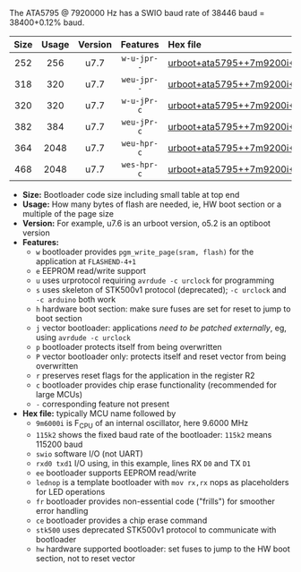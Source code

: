 The ATA5795 @ 7920000 Hz has a SWIO baud rate of 38446 baud = 38400+0.12% baud.

|Size|Usage|Version|Features|Hex file|
|:-:|:-:|:-:|:-:|:--|
|252|256|u7.7|`w-u-jpr--`|[urboot+ata5795++7m9200i+++38k4_swio_rxb0_txb1.hex](https://raw.githubusercontent.com/stefanrueger/urboot.hex/main/mcus/ata5795/internal_oscillator/fint++7m9200_Hz/br+++38k4_bps/urboot+ata5795++7m9200i+++38k4_swio_rxb0_txb1.hex)|
|318|320|u7.7|`weu-jpr--`|[urboot+ata5795++7m9200i+++38k4_swio_rxb0_txb1_ee.hex](https://raw.githubusercontent.com/stefanrueger/urboot.hex/main/mcus/ata5795/internal_oscillator/fint++7m9200_Hz/br+++38k4_bps/urboot+ata5795++7m9200i+++38k4_swio_rxb0_txb1_ee.hex)|
|320|320|u7.7|`w-u-jPr-c`|[urboot+ata5795++7m9200i+++38k4_swio_rxb0_txb1_lednop_fr_ce.hex](https://raw.githubusercontent.com/stefanrueger/urboot.hex/main/mcus/ata5795/internal_oscillator/fint++7m9200_Hz/br+++38k4_bps/urboot+ata5795++7m9200i+++38k4_swio_rxb0_txb1_lednop_fr_ce.hex)|
|382|384|u7.7|`weu-jPr-c`|[urboot+ata5795++7m9200i+++38k4_swio_rxb0_txb1_ee_lednop_fr_ce.hex](https://raw.githubusercontent.com/stefanrueger/urboot.hex/main/mcus/ata5795/internal_oscillator/fint++7m9200_Hz/br+++38k4_bps/urboot+ata5795++7m9200i+++38k4_swio_rxb0_txb1_ee_lednop_fr_ce.hex)|
|364|2048|u7.7|`weu-hpr-c`|[urboot+ata5795++7m9200i+++38k4_swio_rxb0_txb1_ee_lednop_fr_ce_hw.hex](https://raw.githubusercontent.com/stefanrueger/urboot.hex/main/mcus/ata5795/internal_oscillator/fint++7m9200_Hz/br+++38k4_bps/urboot+ata5795++7m9200i+++38k4_swio_rxb0_txb1_ee_lednop_fr_ce_hw.hex)|
|468|2048|u7.7|`wes-hpr-c`|[urboot+ata5795++7m9200i+++38k4_swio_rxb0_txb1_ee_lednop_fr_ce_stk500_hw.hex](https://raw.githubusercontent.com/stefanrueger/urboot.hex/main/mcus/ata5795/internal_oscillator/fint++7m9200_Hz/br+++38k4_bps/urboot+ata5795++7m9200i+++38k4_swio_rxb0_txb1_ee_lednop_fr_ce_stk500_hw.hex)|

- **Size:** Bootloader code size including small table at top end
- **Usage:** How many bytes of flash are needed, ie, HW boot section or a multiple of the page size
- **Version:** For example, u7.6 is an urboot version, o5.2 is an optiboot version
- **Features:**
  + `w` bootloader provides `pgm_write_page(sram, flash)` for the application at `FLASHEND-4+1`
  + `e` EEPROM read/write support
  + `u` uses urprotocol requiring `avrdude -c urclock` for programming
  + `s` uses skeleton of STK500v1 protocol (deprecated); `-c urclock` and `-c arduino` both work
  + `h` hardware boot section: make sure fuses are set for reset to jump to boot section
  + `j` vector bootloader: applications *need to be patched externally*, eg, using `avrdude -c urclock`
  + `p` bootloader protects itself from being overwritten
  + `P` vector bootloader only: protects itself and reset vector from being overwritten
  + `r` preserves reset flags for the application in the register R2
  + `c` bootloader provides chip erase functionality (recommended for large MCUs)
  + `-` corresponding feature not present
- **Hex file:** typically MCU name followed by
  + `9m6000i` is F<sub>CPU</sub> of an internal oscillator, here 9.6000 MHz
  + `115k2` shows the fixed baud rate of the bootloader: `115k2` means 115200 baud
  + `swio` software I/O (not UART)
  + `rxd0 txd1` I/O using, in this example, lines RX `D0` and TX `D1`
  + `ee` bootloader supports EEPROM read/write
  + `lednop` is a template bootloader with `mov rx,rx` nops as placeholders for LED operations
  + `fr` bootloader provides non-essential code ("frills") for smoother error handling
  + `ce` bootloader provides a chip erase command
  + `stk500` uses deprecated STK500v1 protocol to communicate with bootloader
  + `hw` hardware supported bootloader: set fuses to jump to the HW boot section, not to reset vector
